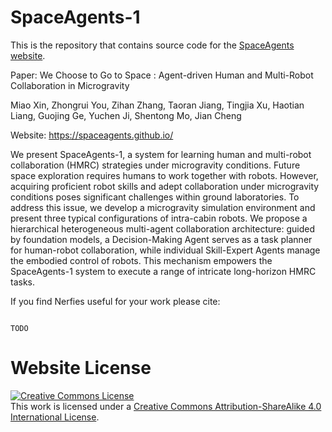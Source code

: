 # SpaceAgents-1

This is the repository that contains source code for the [SpaceAgents website](https://spaceagents.github.io).

Paper: We Choose to Go to Space :  Agent-driven Human and Multi-Robot Collaboration in Microgravity

Miao Xin, Zhongrui You, Zihan Zhang, Taoran Jiang, Tingjia Xu, Haotian Liang, Guojing Ge, Yuchen Ji, Shentong Mo, Jian Cheng

Website: https://spaceagents.github.io/

We present SpaceAgents-1, a system for learning human and multi-robot collaboration (HMRC) strategies under microgravity conditions. Future space exploration requires humans to work together with robots. However, acquiring proficient robot skills and adept collaboration under microgravity conditions poses significant challenges within ground laboratories. To address this issue, we develop a microgravity simulation environment and present three typical configurations of intra-cabin robots. We propose a hierarchical heterogeneous multi-agent collaboration architecture: guided by foundation models, a Decision-Making Agent serves as a task planner for human-robot collaboration, while individual Skill-Expert Agents manage the embodied control of robots. This mechanism empowers the SpaceAgents-1 system to execute a range of intricate long-horizon HMRC tasks.


If you find Nerfies useful for your work please cite:
```

TODO

```

# Website License
<a rel="license" href="http://creativecommons.org/licenses/by-sa/4.0/"><img alt="Creative Commons License" style="border-width:0" src="https://i.creativecommons.org/l/by-sa/4.0/88x31.png" /></a><br />This work is licensed under a <a rel="license" href="http://creativecommons.org/licenses/by-sa/4.0/">Creative Commons Attribution-ShareAlike 4.0 International License</a>.
